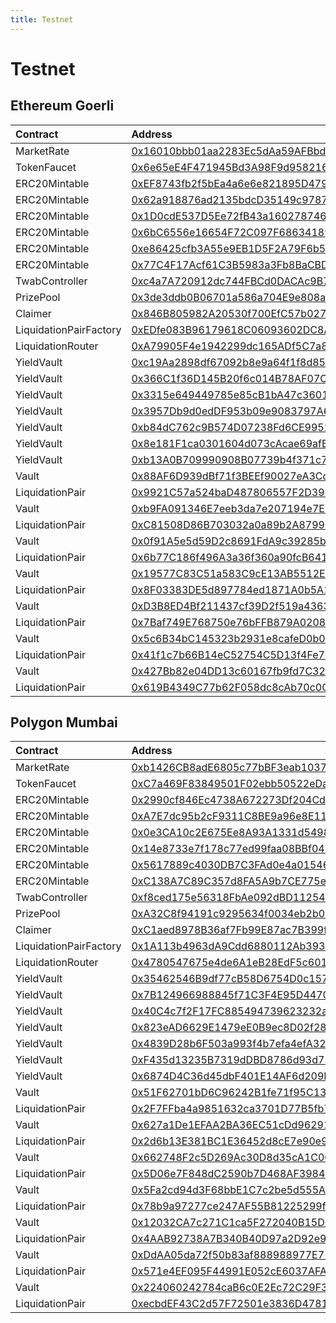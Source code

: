 ```yaml
---
title: Testnet
---
```


# Testnet

## Ethereum Goerli

| Contract | Address |
| :--- | :--- |
| MarketRate | [0x16010bbb01aa2283Ec5dAa59AFBbd44536C8f634](https://goerli.etherscan.io/address/0x16010bbb01aa2283Ec5dAa59AFBbd44536C8f634) |
| TokenFaucet | [0x6e65eE4F471945Bd3A98F9d958216Cf1B1c61229](https://goerli.etherscan.io/address/0x6e65eE4F471945Bd3A98F9d958216Cf1B1c61229) |
| ERC20Mintable | [0xEF8743fb2f5bEa4a6e6e821895D479042A9Bb5ca](https://goerli.etherscan.io/address/0xEF8743fb2f5bEa4a6e6e821895D479042A9Bb5ca) |
| ERC20Mintable | [0x62a918876ad2135bdcD35149c9787311D4417912](https://goerli.etherscan.io/address/0x62a918876ad2135bdcD35149c9787311D4417912) |
| ERC20Mintable | [0x1D0cdE537D5Ee72fB43a16027874626dd82741F3](https://goerli.etherscan.io/address/0x1D0cdE537D5Ee72fB43a16027874626dd82741F3) |
| ERC20Mintable | [0x6bC6556e16654F72C097F6863418926510Aa3006](https://goerli.etherscan.io/address/0x6bC6556e16654F72C097F6863418926510Aa3006) |
| ERC20Mintable | [0xe86425cfb3A55e9EB1D5F2A79F6b583e94921071](https://goerli.etherscan.io/address/0xe86425cfb3A55e9EB1D5F2A79F6b583e94921071) |
| ERC20Mintable | [0x77C4F17Acf61C3B5983a3Fb8BaCBDE899998CC0B](https://goerli.etherscan.io/address/0x77C4F17Acf61C3B5983a3Fb8BaCBDE899998CC0B) |
| TwabController | [0xc4a7A720912dc744FBCd0DACAc9B783334a49eD6](https://goerli.etherscan.io/address/0xc4a7A720912dc744FBCd0DACAc9B783334a49eD6) |
| PrizePool | [0x3de3ddb0B06701a586a704E9e808a77a89f9bA14](https://goerli.etherscan.io/address/0x3de3ddb0B06701a586a704E9e808a77a89f9bA14) |
| Claimer | [0x846B805982A20530f700EfC57b0278Dd5b15fC8D](https://goerli.etherscan.io/address/0x846B805982A20530f700EfC57b0278Dd5b15fC8D) |
| LiquidationPairFactory | [0xEDfe083B96179618C06093602DC8A9C560BC97a1](https://goerli.etherscan.io/address/0xEDfe083B96179618C06093602DC8A9C560BC97a1) |
| LiquidationRouter | [0xA79905F4e1942299dc165ADf5C7a8fCa169501ea](https://goerli.etherscan.io/address/0xA79905F4e1942299dc165ADf5C7a8fCa169501ea) |
| YieldVault | [0xc19Aa2898df67092b8e9a64f1f8d856380651c70](https://goerli.etherscan.io/address/0xc19Aa2898df67092b8e9a64f1f8d856380651c70) |
| YieldVault | [0x366C1f36D145B20f6c014B78AF07Ca20937BE368](https://goerli.etherscan.io/address/0x366C1f36D145B20f6c014B78AF07Ca20937BE368) |
| YieldVault | [0x3315e649449785e85cB1bA47c36012F63b63F3d2](https://goerli.etherscan.io/address/0x3315e649449785e85cB1bA47c36012F63b63F3d2) |
| YieldVault | [0x3957Db9d0edDF953b09e9083797A654FE012584d](https://goerli.etherscan.io/address/0x3957Db9d0edDF953b09e9083797A654FE012584d) |
| YieldVault | [0xb84dC762c9B574D07238Fd6CE995297d12b92AE7](https://goerli.etherscan.io/address/0xb84dC762c9B574D07238Fd6CE995297d12b92AE7) |
| YieldVault | [0x8e181F1ca0301604d073cAcae69afB980bc63023](https://goerli.etherscan.io/address/0x8e181F1ca0301604d073cAcae69afB980bc63023) |
| YieldVault | [0xb13A0B709990908B07739b4f371c7F3DfEAd2296](https://goerli.etherscan.io/address/0xb13A0B709990908B07739b4f371c7F3DfEAd2296) |
| Vault | [0x88AF6D939dBf71f3BEEf90027eA3Cde5aC6c1451](https://goerli.etherscan.io/address/0x88AF6D939dBf71f3BEEf90027eA3Cde5aC6c1451) |
| LiquidationPair | [0x9921C57a524baD487806557F2D39E78CB9bE7e34](https://goerli.etherscan.io/address/0x9921C57a524baD487806557F2D39E78CB9bE7e34) |
| Vault | [0xb9FA091346E7eeb3da7e207194e7EE70a89858e9](https://goerli.etherscan.io/address/0xb9FA091346E7eeb3da7e207194e7EE70a89858e9) |
| LiquidationPair | [0xC81508D86B703032a0a89b2A8799644028643927](https://goerli.etherscan.io/address/0xC81508D86B703032a0a89b2A8799644028643927) |
| Vault | [0x0f91A5e5d59D2c8691FdA9c39285b42da5e7178C](https://goerli.etherscan.io/address/0x0f91A5e5d59D2c8691FdA9c39285b42da5e7178C) |
| LiquidationPair | [0x6b77C186f496A3a36f360a90fcB641c441196acf](https://goerli.etherscan.io/address/0x6b77C186f496A3a36f360a90fcB641c441196acf) |
| Vault | [0x19577C83C51a583C9cE13AB5512E9ac336816c22](https://goerli.etherscan.io/address/0x19577C83C51a583C9cE13AB5512E9ac336816c22) |
| LiquidationPair | [0x8F03383DE5d897784ed1871A0b5A1Cb3e6c61239](https://goerli.etherscan.io/address/0x8F03383DE5d897784ed1871A0b5A1Cb3e6c61239) |
| Vault | [0xD3B8ED4Bf211437cf39D2f519a4363C248115750](https://goerli.etherscan.io/address/0xD3B8ED4Bf211437cf39D2f519a4363C248115750) |
| LiquidationPair | [0x7Baf749E768750e76bFFB879A0208303D0de66F3](https://goerli.etherscan.io/address/0x7Baf749E768750e76bFFB879A0208303D0de66F3) |
| Vault | [0x5c6B34bC145323b2931e8cafeD0b048E636544a6](https://goerli.etherscan.io/address/0x5c6B34bC145323b2931e8cafeD0b048E636544a6) |
| LiquidationPair | [0x41f1c7b66B14eC52754C5D13f4Fe729D76a3266c](https://goerli.etherscan.io/address/0x41f1c7b66B14eC52754C5D13f4Fe729D76a3266c) |
| Vault | [0x427Bb82e04DD13c60167fb9fd7C32BcD4332748B](https://goerli.etherscan.io/address/0x427Bb82e04DD13c60167fb9fd7C32BcD4332748B) |
| LiquidationPair | [0x619B4349C77b62F058dc8cAb70c0C23bf637C10F](https://goerli.etherscan.io/address/0x619B4349C77b62F058dc8cAb70c0C23bf637C10F) |

## Polygon Mumbai

| Contract | Address |
| :--- | :--- |
| MarketRate | [0xb1426CB8adE6805c77bBF3eab1037735aeCbFdaf](https://mumbai.polygonscan.com/address/0xb1426CB8adE6805c77bBF3eab1037735aeCbFdaf) |
| TokenFaucet | [0xC7a469F83849501F02ebb50522eDa43CcCcf47fB](https://mumbai.polygonscan.com/address/0xC7a469F83849501F02ebb50522eDa43CcCcf47fB) |
| ERC20Mintable | [0x2990cf846Ec4738A672273Df204Cd93196D98D5f](https://mumbai.polygonscan.com/address/0x2990cf846Ec4738A672273Df204Cd93196D98D5f) |
| ERC20Mintable | [0xA7E7dc95b2cF9311C8BE9a96e8E111CCf0408ADD](https://mumbai.polygonscan.com/address/0xA7E7dc95b2cF9311C8BE9a96e8E111CCf0408ADD) |
| ERC20Mintable | [0x0e3CA10c2E675Ee8A93A1331d54981d99107E6e8](https://mumbai.polygonscan.com/address/0x0e3CA10c2E675Ee8A93A1331d54981d99107E6e8) |
| ERC20Mintable | [0x14e8733e7f178c77ed99faa08BBf042100Da4268](https://mumbai.polygonscan.com/address/0x14e8733e7f178c77ed99faa08BBf042100Da4268) |
| ERC20Mintable | [0x5617889c4030DB7C3FAd0e4a015460e0430b454C](https://mumbai.polygonscan.com/address/0x5617889c4030DB7C3FAd0e4a015460e0430b454C) |
| ERC20Mintable | [0xC138A7C89C357d8FA5A9b7CE775e612b766153e7](https://mumbai.polygonscan.com/address/0xC138A7C89C357d8FA5A9b7CE775e612b766153e7) |
| TwabController | [0xf8ced175e56318FbAe092dBD112544B8D6D78777](https://mumbai.polygonscan.com/address/0xf8ced175e56318FbAe092dBD112544B8D6D78777) |
| PrizePool | [0xA32C8f94191c9295634f0034eb2b0e2749e77974](https://mumbai.polygonscan.com/address/0xA32C8f94191c9295634f0034eb2b0e2749e77974) |
| Claimer | [0xC1aed8978B36af7Fb99E87ac7B399fECed47eeAD](https://mumbai.polygonscan.com/address/0xC1aed8978B36af7Fb99E87ac7B399fECed47eeAD) |
| LiquidationPairFactory | [0x1A113b4963dA9Cdd6880112Ab39398b0a90c2bba](https://mumbai.polygonscan.com/address/0x1A113b4963dA9Cdd6880112Ab39398b0a90c2bba) |
| LiquidationRouter | [0x4780547675e4de6A1eB28EdF5c601dB47F8bb053](https://mumbai.polygonscan.com/address/0x4780547675e4de6A1eB28EdF5c601dB47F8bb053) |
| YieldVault | [0x35462546B9df77cB58D6754D0c157a5C97359F76](https://mumbai.polygonscan.com/address/0x35462546B9df77cB58D6754D0c157a5C97359F76) |
| YieldVault | [0x7B124966988845f71C3F4E95D4470B88D3ad9cd4](https://mumbai.polygonscan.com/address/0x7B124966988845f71C3F4E95D4470B88D3ad9cd4) |
| YieldVault | [0x40C4c7f2F17FC885494739623232aC316C1e19Bf](https://mumbai.polygonscan.com/address/0x40C4c7f2F17FC885494739623232aC316C1e19Bf) |
| YieldVault | [0x823eAD6629E1479eE0B9ec8D02f280B1c6861Ce0](https://mumbai.polygonscan.com/address/0x823eAD6629E1479eE0B9ec8D02f280B1c6861Ce0) |
| YieldVault | [0x4839D28b6F503a993f4b7efa4efA321b3a053e3F](https://mumbai.polygonscan.com/address/0x4839D28b6F503a993f4b7efa4efA321b3a053e3F) |
| YieldVault | [0xF435d13235B7319dDBD8786d93d7567D6caeAad2](https://mumbai.polygonscan.com/address/0xF435d13235B7319dDBD8786d93d7567D6caeAad2) |
| YieldVault | [0x6874D4C36d45dbF401E14AF6d209Efe995c5555d](https://mumbai.polygonscan.com/address/0x6874D4C36d45dbF401E14AF6d209Efe995c5555d) |
| Vault | [0x51F62701bD6C96242B1fe71f95C134079Ea27486](https://mumbai.polygonscan.com/address/0x51F62701bD6C96242B1fe71f95C134079Ea27486) |
| LiquidationPair | [0x2F7FFba4a9851632ca3701D77B5fb702CF5637Dc](https://mumbai.polygonscan.com/address/0x2F7FFba4a9851632ca3701D77B5fb702CF5637Dc) |
| Vault | [0x627a1De1EFAA2BA36EC51cDd962910Fd12b14fFb](https://mumbai.polygonscan.com/address/0x627a1De1EFAA2BA36EC51cDd962910Fd12b14fFb) |
| LiquidationPair | [0x2d6b13E381BC1E36452d8cE7e90e91C05ce522BA](https://mumbai.polygonscan.com/address/0x2d6b13E381BC1E36452d8cE7e90e91C05ce522BA) |
| Vault | [0x662748F2c5D269Ac30D8d35cA1C0C2C658371187](https://mumbai.polygonscan.com/address/0x662748F2c5D269Ac30D8d35cA1C0C2C658371187) |
| LiquidationPair | [0x5D06e7F848dC2590b7D468AF398491919CFcF83d](https://mumbai.polygonscan.com/address/0x5D06e7F848dC2590b7D468AF398491919CFcF83d) |
| Vault | [0x5Fa2cd94d3F68bbE1C7c2be5d555A3931339c500](https://mumbai.polygonscan.com/address/0x5Fa2cd94d3F68bbE1C7c2be5d555A3931339c500) |
| LiquidationPair | [0x78b9a97277ce247AF55B81225299f60679ee4Ff8](https://mumbai.polygonscan.com/address/0x78b9a97277ce247AF55B81225299f60679ee4Ff8) |
| Vault | [0x12032CA7c271C1ca5F272040B15D1A19145c6323](https://mumbai.polygonscan.com/address/0x12032CA7c271C1ca5F272040B15D1A19145c6323) |
| LiquidationPair | [0x4AAB92738A7B340B40D97a2D92e934eee2378EC8](https://mumbai.polygonscan.com/address/0x4AAB92738A7B340B40D97a2D92e934eee2378EC8) |
| Vault | [0xDdAA05da72f50b83af888988977E718805163579](https://mumbai.polygonscan.com/address/0xDdAA05da72f50b83af888988977E718805163579) |
| LiquidationPair | [0x571e4EF095F44991E052cE6037AFA02B050A1B75](https://mumbai.polygonscan.com/address/0x571e4EF095F44991E052cE6037AFA02B050A1B75) |
| Vault | [0x224060242784caB6c0E2Ec72C29F3Eac945Be7b9](https://mumbai.polygonscan.com/address/0x224060242784caB6c0E2Ec72C29F3Eac945Be7b9) |
| LiquidationPair | [0xecbdEF43C2d57F72501e3836D478151687c89C40](https://mumbai.polygonscan.com/address/0xecbdEF43C2d57F72501e3836D478151687c89C40) |

